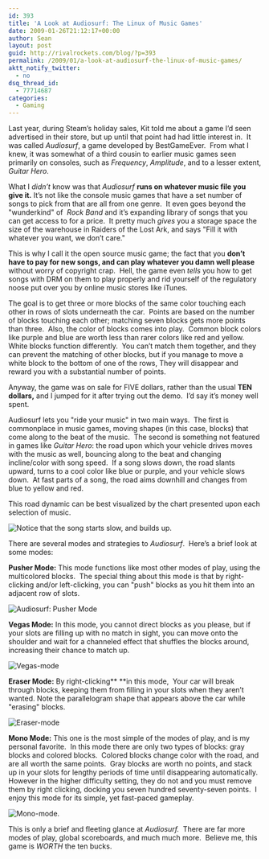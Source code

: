 ```yaml
---
id: 393
title: 'A Look at Audiosurf: The Linux of Music Games'
date: 2009-01-26T21:12:17+00:00
author: Sean
layout: post
guid: http://rivalrockets.com/blog/?p=393
permalink: /2009/01/a-look-at-audiosurf-the-linux-of-music-games/
aktt_notify_twitter:
  - no
dsq_thread_id:
  - 77714687
categories:
  - Gaming
---
```

Last year, during Steam&#8217;s holiday sales, Kit told me about a game I&#8217;d seen advertised in their store, but up until that point had had little interest in.&#160; It was called _Audiosurf_, a game developed by BestGameEver.&#160; From what I knew, it was somewhat of a third cousin to earlier music games seen primarily on consoles, such as _Frequency_, _Amplitude_, and to a lesser extent, _Guitar Hero_.

What I _didn&#8217;t_ know was that _Audiosurf_ **runs on whatever music file you give it.** It&#8217;s not like the console music games that have a set number of songs to pick from that are all from one genre.&#160; It even goes beyond the "wunderkind" of&#160; _Rock Band_ and it&#8217;s expanding library of songs that you can get access to for a price.&#160; It pretty much _gives_ you a storage space the size of the warehouse in Raiders of the Lost Ark, and says "Fill it with whatever you want, we don&#8217;t care."

This is why I call it the open source music game; the fact that you **don&#8217;t have to pay for new songs, and can play whatever you damn well please** without worry of copyright crap.&#160; Hell, the game even _tells_ you how to get songs with DRM on them to play properly and rid yourself of the regulatory noose put over you by online music stores like iTunes.

The goal is to get three or more blocks of the same color touching each other in rows of slots underneath the car.&#160; Points are based on the number of blocks touching each other; matching seven blocks gets more points than three.&#160; Also, the color of blocks comes into play.&#160; Common block colors like purple and blue are worth less than rarer colors like red and yellow.&#160; White blocks function differently.&#160; You can&#8217;t match them together, and they can prevent the matching of other blocks, but if you manage to move a white block to the bottom of one of the rows, They will disappear and reward you with a substantial number of points.

Anyway, the game was on sale for FIVE dollars, rather than the usual **TEN dollars,** and I jumped for it after trying out the demo.&#160; I&#8217;d say it&#8217;s money well spent.

Audiosurf lets you "ride your music" in two main ways.&#160; The first is commonplace in music games, moving shapes (in this case, blocks) that come along to the beat of the music.&#160; The second is something not featured in games like _Guitar Hero_: the road upon which your vehicle drives moves with the music as well, bouncing along to the beat and changing incline/color with song speed.&#160; If a song slows down, the road slants upward, turns to a cool color like blue or purple, and your vehicle slows down.&#160; At fast parts of a song, the road aims downhill and changes from blue to yellow and red.

This road dynamic can be best visualized by the chart presented upon each selection of music.

<img class="alignnone size-medium wp-image-401" title="audiosurf-song-display" alt="Notice that the song starts slow, and builds up." src="http://rivalrockets.com/blog/wp-content/uploads/2009/01/audiosurf-song-display1.jpg" />

There are several modes and strategies to _Audiosurf_.&#160; Here&#8217;s a brief look at some modes:

**Pusher Mode:** This mode functions like most other modes of play, using the multicolored blocks.&#160; The special thing about this mode is that by right-clicking and/or left-clicking, you can "push" blocks as you hit them into an adjacent row of slots.

<img class="alignnone size-full wp-image-394" title="Audiosurf: Pusher Mode" alt="Audiosurf: Pusher Mode" src="http://rivalrockets.com/blog/wp-content/uploads/2009/01/audiosurf-pusher.jpg" />

**Vegas Mode:** In this mode, you cannot direct blocks as you please, but if your slots are filling up with no match in sight, you can move onto the shoulder and wait for a channeled effect that shuffles the blocks around, increasing their chance to match up.

<img class="alignnone size-full wp-image-402" title="Vegas-mode" alt="Vegas-mode" src="http://rivalrockets.com/blog/wp-content/uploads/2009/01/vega-mode.jpg" />

**Eraser Mode:** By right-clicking**&#160;**in this mode,&#160; Your car will break through blocks, keeping them from filling in your slots when they aren&#8217;t wanted. Note the parallelogram shape that appears above the car while "erasing" blocks.

<img class="alignnone size-medium wp-image-403" title="Eraser-mode" alt="Eraser-mode" src="http://rivalrockets.com/blog/wp-content/uploads/2009/01/erasermode.jpg" />

**Mono Mode:** This one is the most simple of the modes of play, and is my personal favorite.&#160; In this mode there are only two types of blocks: gray blocks and colored blocks.&#160; Colored blocks change color with the road, and are all worth the same points.&#160; Gray blocks are worth no points, and stack up in your slots for lengthy periods of time until disappearing automatically.&#160; However in the higher difficulty setting, they do not and you must remove them by right clicking, docking you seven hundred seventy-seven points.&#160; I enjoy this mode for its simple, yet fast-paced gameplay.

<img class="alignnone size-full wp-image-404" title="Mono-mode." alt="Mono-mode." src="http://rivalrockets.com/blog/wp-content/uploads/2009/01/audiosurf-monopro.jpg" />

This is only a brief and fleeting glance at _Audiosurf._&#160; There are far more modes of play, global scoreboards, and much much more.&#160; Believe me, this game is _WORTH_ the ten bucks.
